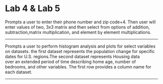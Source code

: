 # Lab 4 & Lab 5

Prompts a user to enter their phone number and zip code+4.
Then user will enter values of two, 3x3 matrix and then select from options
of addition, subtraction,matrix multiplication,
and element by element multiplications.
*********

Prompts a user to perform histogram analysis and plots for
select variables on datasets. the first dataset represents the population change
for specific dates for U.S. regions.The second dataset represents Housing data \
over an extended period of time describing home age, number of bedrooms, and other
variables. The first row provides a column name for each dataset.
**********
